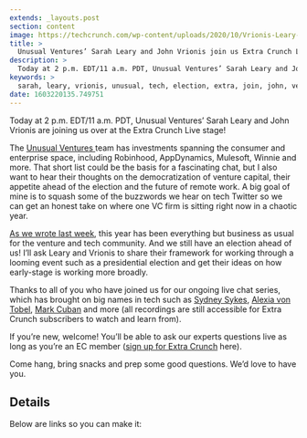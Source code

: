 ```yaml
--- 
extends: _layouts.post 
section: content 
image: https://techcrunch.com/wp-content/uploads/2020/10/Vrionis-Leary-EC-live.jpg?w=711 
title: > 
  Unusual Ventures’ Sarah Leary and John Vrionis join us Extra Crunch Live now – TechCrunch 
description: > 
  Today at 2 p.m. EDT/11 a.m. PDT, Unusual Ventures’ Sarah Leary and John Vrionis are joining us over at the Extra Crunch Live stage!The Unusual Ventures team has investments spanning the consumer and enterprise space, including Robinhood, AppDynamics, Mulesoft, Winnie and more.As we wrote last week, this year has been everything but business as usual for the venture and tech community.I’ll ask Leary and Vrionis to share their framework for working through a looming event such as a presidential election and get their ideas on how early-stage is working more broadly.You’ll be able to ask our experts questions live as long as you’re an EC member (sign up for Extra Crunch here). 
keywords: > 
  sarah, leary, vrionis, unusual, tech, election, extra, join, john, ventures, techcrunch, live, youre, working, crunch, venture 
date: 1603220135.749751 
--- 
```

<div><p id="speakable-summary">Today at 2 p.m. EDT/11 a.m. PDT, Unusual Ventures&#8217; Sarah Leary and John Vrionis are joining us over at the Extra Crunch Live stage!</p>
<p>The <a class="crunchbase-link" href="https://crunchbase.com/organization/unusual-ventures" target="_blank">Unusual Ventures </a> team has investments spanning the consumer and enterprise space, including Robinhood, AppDynamics, Mulesoft, Winnie and more. That short list could be the basis for a fascinating chat, but I also want to hear their thoughts on the democratization of venture capital, their appetite ahead of the election and the future of remote work. A big goal of mine is to squash some of the buzzwords we hear on tech Twitter so we can get an honest take on where one VC firm is sitting right now in a chaotic year.</p>
<p><a href="https://techcrunch.com/2020/10/13/discuss-the-unbundling-of-early-stage-vc-with-unusual-ventures-sarah-leary-john-vrionis/">As we wrote last week</a>, this year has been everything but business as usual for the venture and tech community. And we still have an election ahead of us! I&#8217;ll ask Leary and Vrionis to share their framework for working through a looming event such as a presidential election and get their ideas on how early-stage is working more broadly.</p>
<p>Thanks to all of you who have joined us for our ongoing live chat series, which has brought on big names in tech such as <a href="https://techcrunch.com/2020/06/10/extra-crunch-live-join-blck-vcs-sydney-sykes-for-a-discussion-on-fostering-diversity-in-venture/">Sydney Sykes</a>,&#160;<a href="https://techcrunch.com/2020/08/27/alexa-von-tobel-eliminating-risk-is-the-key-to-building-a-startup-during-an-economic-downturn/">Alexia von Tobel</a>,&#160;<a href="https://techcrunch.com/2020/05/01/mark-cuban-raising-money-isnt-an-accomplishment-its-an-obligation/">Mark Cuban</a>&#160;and more (all recordings are still accessible for Extra Crunch subscribers to watch and learn from).</p>
<p>If you&#8217;re new, welcome! You&#8217;ll be able to ask our experts questions live as long as you&#8217;re an EC member (<a href="https://techcrunch.com/subscribe/?tpcc=unusualventurespost">sign up for Extra Crunch</a> here).</p>
<p>Come hang, bring snacks and prep some good questions. We&#8217;d love to have you.</p>
<h2>Details</h2>
<p>Below are links so you can make it:</p>
<p></p><p class="extra-crunch-offer-container"></p>			</div>